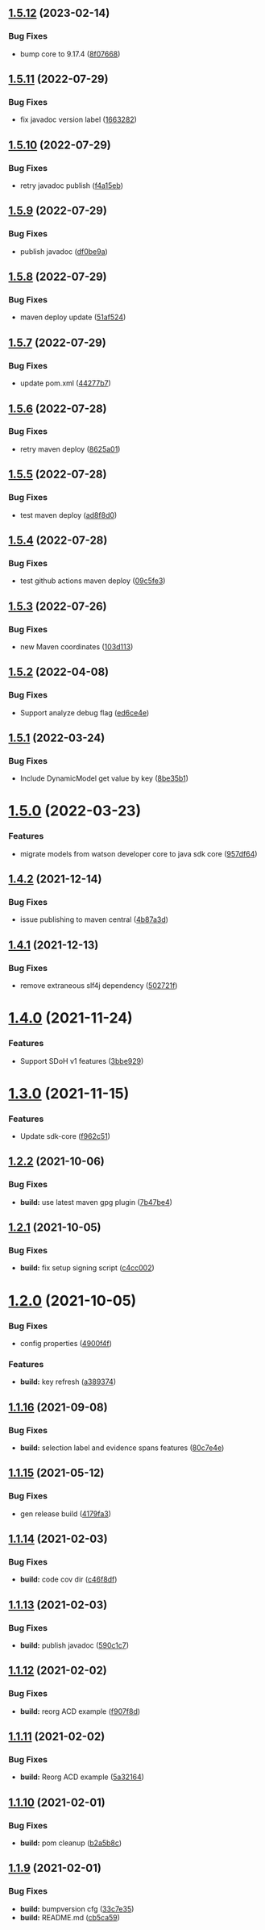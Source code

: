 ## [1.5.12](https://github.com/merative/whcs-java-sdk/compare/1.5.11...1.5.12) (2023-02-14)


### Bug Fixes

* bump core to 9.17.4 ([8f07668](https://github.com/merative/whcs-java-sdk/commit/8f07668849f18299ffd94f9b3d382a6ffd73e838))

## [1.5.11](https://github.com/merative/whcs-java-sdk/compare/1.5.10...1.5.11) (2022-07-29)


### Bug Fixes

* fix javadoc version label ([1663282](https://github.com/merative/whcs-java-sdk/commit/16632825017b0b9c30d4e0e9884e0fadd1d4d02c))

## [1.5.10](https://github.com/merative/whcs-java-sdk/compare/1.5.9...1.5.10) (2022-07-29)


### Bug Fixes

* retry javadoc publish ([f4a15eb](https://github.com/merative/whcs-java-sdk/commit/f4a15eb1d52e1d4ab9c2451a6460ef353775bdd7))

## [1.5.9](https://github.com/merative/whcs-java-sdk/compare/1.5.8...1.5.9) (2022-07-29)


### Bug Fixes

* publish javadoc ([df0be9a](https://github.com/merative/whcs-java-sdk/commit/df0be9afca069a1144154dd8cefdc79131f9b2c5))

## [1.5.8](https://github.com/merative/whcs-java-sdk/compare/1.5.7...1.5.8) (2022-07-29)


### Bug Fixes

* maven deploy update ([51af524](https://github.com/merative/whcs-java-sdk/commit/51af524d89f4f7f5f24e8720984d62b374b3a68d))

## [1.5.7](https://github.com/merative/whcs-java-sdk/compare/1.5.6...1.5.7) (2022-07-29)


### Bug Fixes

* update pom.xml ([44277b7](https://github.com/merative/whcs-java-sdk/commit/44277b734b2627ea8db6d50fff927b3acb52eb93))

## [1.5.6](https://github.com/merative/whcs-java-sdk/compare/1.5.5...1.5.6) (2022-07-28)


### Bug Fixes

* retry maven deploy ([8625a01](https://github.com/merative/whcs-java-sdk/commit/8625a01a2cf3d4634a2879f923580d2cdd9ee12c))

## [1.5.5](https://github.com/merative/whcs-java-sdk/compare/1.5.4...1.5.5) (2022-07-28)


### Bug Fixes

* test maven deploy ([ad8f8d0](https://github.com/merative/whcs-java-sdk/commit/ad8f8d018e748c3178c21ce5ca166057f8b3c0b4))

## [1.5.4](https://github.com/merative/whcs-java-sdk/compare/1.5.3...1.5.4) (2022-07-28)


### Bug Fixes

* test github actions maven deploy ([09c5fe3](https://github.com/merative/whcs-java-sdk/commit/09c5fe3812b5ae3a47e1ff51d85f98ba034fd91b))

## [1.5.3](https://github.com/merative/whcs-java-sdk/compare/1.5.2...1.5.3) (2022-07-26)


### Bug Fixes

* new Maven coordinates ([103d113](https://github.com/merative/whcs-java-sdk/commit/103d11364dc80d531d9f2e3f68e5dcf689a764ef))

## [1.5.2](https://github.com/IBM/whcs-java-sdk/compare/1.5.1...1.5.2) (2022-04-08)


### Bug Fixes

* Support analyze debug flag ([ed6ce4e](https://github.com/IBM/whcs-java-sdk/commit/ed6ce4e6cc4696dd03a2d9101d5826293702c63a))

## [1.5.1](https://github.com/IBM/whcs-java-sdk/compare/1.5.0...1.5.1) (2022-03-24)


### Bug Fixes

* Include DynamicModel get value by key ([8be35b1](https://github.com/IBM/whcs-java-sdk/commit/8be35b1443fce27afd472b180434c5fe369d5f4f))

# [1.5.0](https://github.com/IBM/whcs-java-sdk/compare/1.4.2...1.5.0) (2022-03-23)


### Features

* migrate models from watson developer core to java sdk core ([957df64](https://github.com/IBM/whcs-java-sdk/commit/957df646a7b4a1829c67cc77147d6cc636752c36))

## [1.4.2](https://github.com/IBM/whcs-java-sdk/compare/1.4.1...1.4.2) (2021-12-14)


### Bug Fixes

* issue publishing to maven central ([4b87a3d](https://github.com/IBM/whcs-java-sdk/commit/4b87a3d42d7f6ee57a31dde0ec5d8e7df853c22e))

## [1.4.1](https://github.com/IBM/whcs-java-sdk/compare/1.4.0...1.4.1) (2021-12-13)


### Bug Fixes

* remove extraneous slf4j dependency ([502721f](https://github.com/IBM/whcs-java-sdk/commit/502721fb46aba55a8fe2e5c1fc5944d98f50fec3))

# [1.4.0](https://github.com/IBM/whcs-java-sdk/compare/1.3.0...1.4.0) (2021-11-24)


### Features

* Support SDoH v1 features ([3bbe929](https://github.com/IBM/whcs-java-sdk/commit/3bbe92926a87ad0643b772baa2c7b238612f2e4e))

# [1.3.0](https://github.com/IBM/whcs-java-sdk/compare/1.2.2...1.3.0) (2021-11-15)


### Features

* Update sdk-core ([f962c51](https://github.com/IBM/whcs-java-sdk/commit/f962c51ae57722acc58147a9b4642a85aea2466b))

## [1.2.2](https://github.com/IBM/whcs-java-sdk/compare/1.2.1...1.2.2) (2021-10-06)


### Bug Fixes

* **build:** use latest maven gpg plugin ([7b47be4](https://github.com/IBM/whcs-java-sdk/commit/7b47be43bfcd4c69e704d953194d454816fca282))

## [1.2.1](https://github.com/IBM/whcs-java-sdk/compare/1.2.0...1.2.1) (2021-10-05)


### Bug Fixes

* **build:** fix setup signing script ([c4cc002](https://github.com/IBM/whcs-java-sdk/commit/c4cc00225f71ffba7f46c71cb1dd76da3ebd3a42))

# [1.2.0](https://github.com/IBM/whcs-java-sdk/compare/1.1.16...1.2.0) (2021-10-05)


### Bug Fixes

* config properties ([4900f4f](https://github.com/IBM/whcs-java-sdk/commit/4900f4fab478819deeddbe044e8a30d7bf92e3af))


### Features

* **build:** key refresh ([a389374](https://github.com/IBM/whcs-java-sdk/commit/a38937429d478e8ee63cf067446662becaef5e06))

## [1.1.16](https://github.com/IBM/whcs-java-sdk/compare/1.1.15...1.1.16) (2021-09-08)


### Bug Fixes

* **build:** selection label and evidence spans features ([80c7e4e](https://github.com/IBM/whcs-java-sdk/commit/80c7e4e5aef1a57650314e86bf3cf4932f619648))

## [1.1.15](https://github.com/IBM/whcs-java-sdk/compare/1.1.14...1.1.15) (2021-05-12)


### Bug Fixes

* gen release build ([4179fa3](https://github.com/IBM/whcs-java-sdk/commit/4179fa34b83e91b4e8f0d9a618f388d0e212a52f))

## [1.1.14](https://github.com/IBM/whcs-java-sdk/compare/1.1.13...1.1.14) (2021-02-03)


### Bug Fixes

* **build:** code cov dir ([c46f8df](https://github.com/IBM/whcs-java-sdk/commit/c46f8df89e9c39c8d80bd6d2992ab20d9203bd75))

## [1.1.13](https://github.com/IBM/whcs-java-sdk/compare/1.1.12...1.1.13) (2021-02-03)


### Bug Fixes

* **build:** publish javadoc ([590c1c7](https://github.com/IBM/whcs-java-sdk/commit/590c1c78527596fdb6a8a2bf69e84a0959a7a8fc))

## [1.1.12](https://github.com/IBM/whcs-java-sdk/compare/1.1.11...1.1.12) (2021-02-02)


### Bug Fixes

* **build:** reorg ACD example ([f907f8d](https://github.com/IBM/whcs-java-sdk/commit/f907f8d942f3fba3304252f0ef005861091ced69))

## [1.1.11](https://github.com/IBM/whcs-java-sdk/compare/1.1.10...1.1.11) (2021-02-02)


### Bug Fixes

* **build:** Reorg ACD example ([5a32164](https://github.com/IBM/whcs-java-sdk/commit/5a321640f7e5217c91548ee17e5f2e8a0ede32cc))

## [1.1.10](https://github.com/IBM/whcs-java-sdk/compare/1.1.9...1.1.10) (2021-02-01)


### Bug Fixes

* **build:** pom cleanup ([b2a5b8c](https://github.com/IBM/whcs-java-sdk/commit/b2a5b8c5ecbd28e9872cec966749c333587c7d60))

## [1.1.9](https://github.com/IBM/whcs-java-sdk/compare/1.1.8...1.1.9) (2021-02-01)


### Bug Fixes

* **build:** bumpversion cfg ([33c7e35](https://github.com/IBM/whcs-java-sdk/commit/33c7e359f53882b98f66d58ce4389b8c54329da4))
* **build:** README.md ([cb5ca59](https://github.com/IBM/whcs-java-sdk/commit/cb5ca5993677a88cd534ba6c7f1659547f6d4de9))
